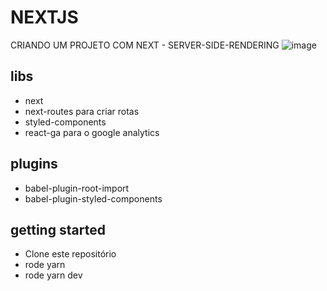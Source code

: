 # NEXTJS
CRIANDO UM PROJETO COM NEXT - SERVER-SIDE-RENDERING
![image](https://user-images.githubusercontent.com/28990749/71623319-6795bf80-2bba-11ea-8401-6192d94f3fef.png)

## libs
- next
- next-routes para criar rotas 
- styled-components 
- react-ga para o google analytics

## plugins 
- babel-plugin-root-import
- babel-plugin-styled-components

## getting started
- Clone este repositório
- rode yarn
- rode yarn dev
